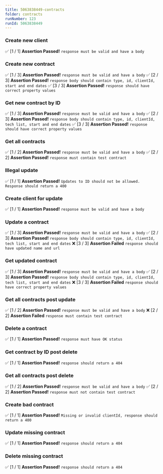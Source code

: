 ```yaml
---
title: 5063838449-contracts
folder: contracts
runNumber: 123
runId: 5063838449
---
```



### Create new client
✅ [1 / 1] **Assertion Passed!** `response must be valid and have a body`


### Create new contract
✅ [1 / 3] **Assertion Passed!** `response must be valid and have a body`
✅ [2 / 3] **Assertion Passed!** `response body should contain type, id, clientId, start and end dates`
✅ [3 / 3] **Assertion Passed!** `response should have correct property values`


### Get new contract by ID
✅ [1 / 3] **Assertion Passed!** `response must be valid and have a body`
✅ [2 / 3] **Assertion Passed!** `response body should contain type, id, clientId, tech list, start and end dates`
✅ [3 / 3] **Assertion Passed!** `response should have correct property values`


### Get all contracts
✅ [1 / 2] **Assertion Passed!** `response must be valid and have a body`
✅ [2 / 2] **Assertion Passed!** `response must contain test contract`


### Illegal update
✅ [1 / 1] **Assertion Passed!** `Updates to ID should not be allowed. Response should return a 400`


### Create client for update
✅ [1 / 1] **Assertion Passed!** `response must be valid and have a body`


### Update a contract
✅ [1 / 3] **Assertion Passed!** `response must be valid and have a body`
✅ [2 / 3] **Assertion Passed!** `response body should contain type, id, clientId, tech list, start and end dates`
❌ [3 / 3] **Assertion Failed** `response should have updated name and url`


### Get updated contract
✅ [1 / 3] **Assertion Passed!** `response must be valid and have a body`
✅ [2 / 3] **Assertion Passed!** `response body should contain type, id, clientId, tech list, start and end dates`
❌ [3 / 3] **Assertion Failed** `response should have correct property values`


### Get all contracts post update
✅ [1 / 2] **Assertion Passed!** `response must be valid and have a body`
❌ [2 / 2] **Assertion Failed** `response must contain test contract`


### Delete a contract
✅ [1 / 1] **Assertion Passed!** `response must have OK status`


### Get contract by ID post delete
✅ [1 / 1] **Assertion Passed!** `response should return a 404`


### Get all contracts post delete
✅ [1 / 2] **Assertion Passed!** `response must be valid and have a body`
✅ [2 / 2] **Assertion Passed!** `response must not contain test contract`


### Create bad contract
✅ [1 / 1] **Assertion Passed!** `Missing or invalid clientId, response should return a 400`


### Update missing contract
✅ [1 / 1] **Assertion Passed!** `response should return a 404`


### Delete missing contract
✅ [1 / 1] **Assertion Passed!** `response should return a 404`